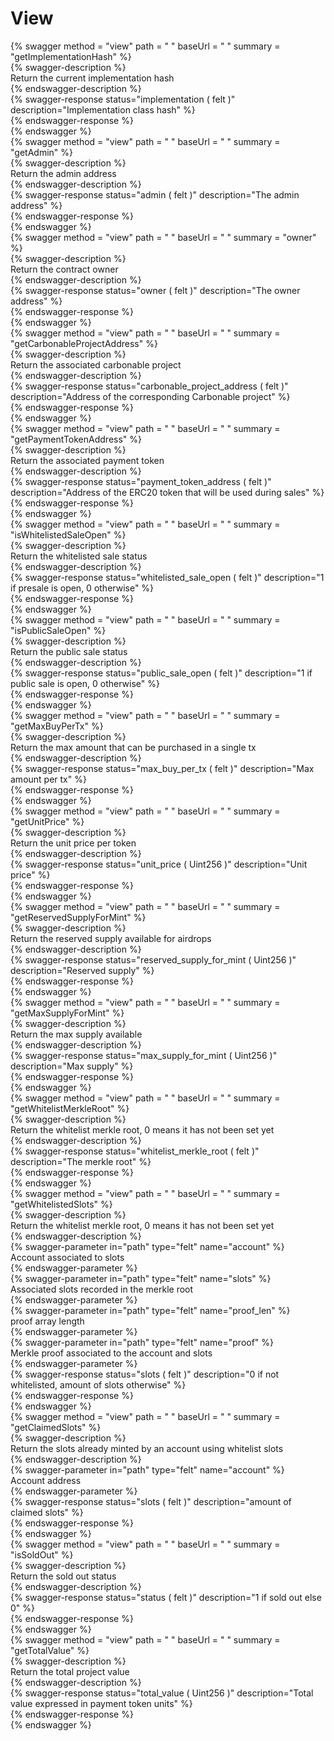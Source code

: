 
View
====
  
{% swagger method = "view" path = " " baseUrl = " " summary = "getImplementationHash" %}  
{% swagger-description %}  
Return the current implementation hash  
{% endswagger-description %}  
{% swagger-response status="implementation ( felt )" description="Implementation class hash" %}  
{% endswagger-response %}  
{% endswagger %}  
{% swagger method = "view" path = " " baseUrl = " " summary = "getAdmin" %}  
{% swagger-description %}  
Return the admin address  
{% endswagger-description %}  
{% swagger-response status="admin ( felt )" description="The admin address" %}  
{% endswagger-response %}  
{% endswagger %}  
{% swagger method = "view" path = " " baseUrl = " " summary = "owner" %}  
{% swagger-description %}  
Return the contract owner  
{% endswagger-description %}  
{% swagger-response status="owner ( felt )" description="The owner address" %}  
{% endswagger-response %}  
{% endswagger %}  
{% swagger method = "view" path = " " baseUrl = " " summary = "getCarbonableProjectAddress" %}  
{% swagger-description %}  
Return the associated carbonable project  
{% endswagger-description %}  
{% swagger-response status="carbonable_project_address ( felt )" description="Address of the corresponding Carbonable project" %}  
{% endswagger-response %}  
{% endswagger %}  
{% swagger method = "view" path = " " baseUrl = " " summary = "getPaymentTokenAddress" %}  
{% swagger-description %}  
Return the associated payment token  
{% endswagger-description %}  
{% swagger-response status="payment_token_address ( felt )" description="Address of the ERC20 token that will be used during sales" %}  
{% endswagger-response %}  
{% endswagger %}  
{% swagger method = "view" path = " " baseUrl = " " summary = "isWhitelistedSaleOpen" %}  
{% swagger-description %}  
Return the whitelisted sale status  
{% endswagger-description %}  
{% swagger-response status="whitelisted_sale_open ( felt )" description="1 if presale is open, 0 otherwise" %}  
{% endswagger-response %}  
{% endswagger %}  
{% swagger method = "view" path = " " baseUrl = " " summary = "isPublicSaleOpen" %}  
{% swagger-description %}  
Return the public sale status  
{% endswagger-description %}  
{% swagger-response status="public_sale_open ( felt )" description="1 if public sale is open, 0 otherwise" %}  
{% endswagger-response %}  
{% endswagger %}  
{% swagger method = "view" path = " " baseUrl = " " summary = "getMaxBuyPerTx" %}  
{% swagger-description %}  
Return the max amount that can be purchased in a single tx  
{% endswagger-description %}  
{% swagger-response status="max_buy_per_tx ( felt )" description="Max amount per tx" %}  
{% endswagger-response %}  
{% endswagger %}  
{% swagger method = "view" path = " " baseUrl = " " summary = "getUnitPrice" %}  
{% swagger-description %}  
Return the unit price per token  
{% endswagger-description %}  
{% swagger-response status="unit_price ( Uint256 )" description="Unit price" %}  
{% endswagger-response %}  
{% endswagger %}  
{% swagger method = "view" path = " " baseUrl = " " summary = "getReservedSupplyForMint" %}  
{% swagger-description %}  
Return the reserved supply available for airdrops  
{% endswagger-description %}  
{% swagger-response status="reserved_supply_for_mint ( Uint256 )" description="Reserved supply" %}  
{% endswagger-response %}  
{% endswagger %}  
{% swagger method = "view" path = " " baseUrl = " " summary = "getMaxSupplyForMint" %}  
{% swagger-description %}  
Return the max supply available  
{% endswagger-description %}  
{% swagger-response status="max_supply_for_mint ( Uint256 )" description="Max supply" %}  
{% endswagger-response %}  
{% endswagger %}  
{% swagger method = "view" path = " " baseUrl = " " summary = "getWhitelistMerkleRoot" %}  
{% swagger-description %}  
Return the whitelist merkle root, 0 means it has not been set yet  
{% endswagger-description %}  
{% swagger-response status="whitelist_merkle_root ( felt )" description="The merkle root" %}  
{% endswagger-response %}  
{% endswagger %}  
{% swagger method = "view" path = " " baseUrl = " " summary = "getWhitelistedSlots" %}  
{% swagger-description %}  
Return the whitelist merkle root, 0 means it has not been set yet  
{% endswagger-description %}  
{% swagger-parameter in="path" type="felt" name="account" %}  
Account associated to slots  
{% endswagger-parameter %}  
{% swagger-parameter in="path" type="felt" name="slots" %}  
Associated slots recorded in the merkle root  
{% endswagger-parameter %}  
{% swagger-parameter in="path" type="felt" name="proof_len" %}  
proof array length  
{% endswagger-parameter %}  
{% swagger-parameter in="path" type="felt" name="proof" %}  
Merkle proof associated to the account and slots  
{% endswagger-parameter %}  
{% swagger-response status="slots ( felt )" description="0 if not whitelisted, amount of slots otherwise" %}  
{% endswagger-response %}  
{% endswagger %}  
{% swagger method = "view" path = " " baseUrl = " " summary = "getClaimedSlots" %}  
{% swagger-description %}  
Return the slots already minted by an account using whitelist slots  
{% endswagger-description %}  
{% swagger-parameter in="path" type="felt" name="account" %}  
Account address  
{% endswagger-parameter %}  
{% swagger-response status="slots ( felt )" description="amount of claimed slots" %}  
{% endswagger-response %}  
{% endswagger %}  
{% swagger method = "view" path = " " baseUrl = " " summary = "isSoldOut" %}  
{% swagger-description %}  
Return the sold out status  
{% endswagger-description %}  
{% swagger-response status="status ( felt )" description="1 if sold out else 0" %}  
{% endswagger-response %}  
{% endswagger %}  
{% swagger method = "view" path = " " baseUrl = " " summary = "getTotalValue" %}  
{% swagger-description %}  
Return the total project value  
{% endswagger-description %}  
{% swagger-response status="total_value ( Uint256 )" description="Total value expressed in payment token units" %}  
{% endswagger-response %}  
{% endswagger %}
